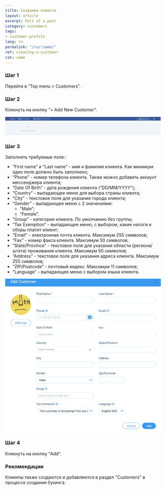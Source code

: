 ```yaml
---
title: Создание клиента
layout: article
excerpt: Part of a post
category: customers
tags:
- customer-profile
lang: ru
permalink: "/ru/:name/"
ref: creating-a-customer
cat: some
---
```


### **Шаг 1**

Перейти в ”Top menu > Customers”.

### **Шаг 2**

Кликнуть на кнопку “+ Add New Customer”.

![Creating_a_customer1](/assets/images/creating_a_customer1.png)

### **Шаг 3**

Заполнить требуемые поля::
- “First name” и “Last name” - имя и фамилия клиента. Как минимум одно поле должно быть заполнено;
- “Phone” - номер телефона клиента. Также можно добавить аккаунт мессенджера клиента;
- “Date Of Birth” - дата рождения клиента (“DD/MM/YYYY”);
- “Country” - выпадающее меню для выбора страны клиента;
- “City” - текстовое поле для указания города клиента;
- “Gender” - выпадающее меню с 2 значениями:
	- “Male”;
	- “Female”.
- “Group” - категория клиента. По умолчанию без группы;
- “Tax Exemption” - выпадающее меню, с выбором, какие налоги и сборы платит клиент;
- “Email” - электронная почта клиента. Максимум 255 символов;
- “Fax” - номер факса клиента. Максимум 50 символов;
- “State/Province” - текстовое поле для указания области (региона/штата) проживания клиента. Максимум 50 символов;
- “Address” - текстовое поле для указания адреса клиента. Максимум 255 символов;
- “ZIP/Postcode” - почтовый индекс. Максимум 11 символов;
- “Language” - выпадающее меню с выбором языка клиента.

![Creating_a_customer2](/assets/images/creating_a_customer2.png)

### **Шаг 4**

Кликнуть на кнопку “Add”.

### **Рекомендации** 

Клиенты также создаются и добавляются в раздел "Customers" в процессе создания букинга.